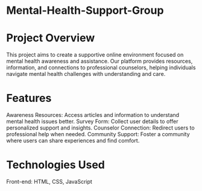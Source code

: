 # Mental-Health-Support-Group


# Project Overview
This project aims to create a supportive online environment focused on mental health awareness and assistance. Our platform provides resources, information, and connections to professional counselors, helping individuals navigate mental health challenges with understanding and care.

# Features
Awareness Resources: Access articles and information to understand mental health issues better.
Survey Form: Collect user details to offer personalized support and insights.
Counselor Connection: Redirect users to professional help when needed.
Community Support: Foster a community where users can share experiences and find comfort.

# Technologies Used
Front-end: HTML, CSS, JavaScript

